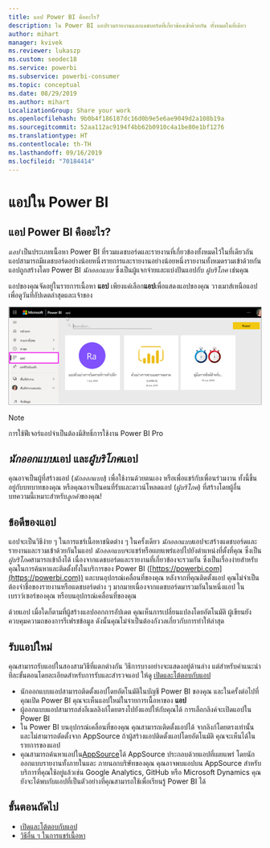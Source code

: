 ```yaml
---
title: แอป Power BI คืออะไร?
description: ใน Power BI แอปรวมรายงานและแดชบอร์ดที่เกี่ยวข้องเข้าด้วยกัน ทั้งหมดในที่เดียว
author: mihart
manager: kvivek
ms.reviewer: lukaszp
ms.custom: seodec18
ms.service: powerbi
ms.subservice: powerbi-consumer
ms.topic: conceptual
ms.date: 08/29/2019
ms.author: mihart
LocalizationGroup: Share your work
ms.openlocfilehash: 9b0b4f186187dc16d0b9e5e6ae9049d2a108b19a
ms.sourcegitcommit: 52aa112ac9194f4bb62b0910c4a1be80e1bf1276
ms.translationtype: HT
ms.contentlocale: th-TH
ms.lasthandoff: 09/16/2019
ms.locfileid: "70184414"
---
```

# <a name="apps-in-power-bi"></a>แอปใน Power BI
## <a name="what-is-a-power-bi-app"></a>แอป Power BI คืออะไร?
*แอป* เป็นประเภทเนื้อหา Power BI ที่รวมแดชบอร์ดและรายงานที่เกี่ยวข้องทั้งหมดไว้ในที่เดียวกัน แอปสามารถมีแดชบอร์ดอย่างน้อยหนึ่งรายการและรายงานอย่างน้อยหนึ่งรายงานทั้งหมดรวมเข้าด้วยกัน แอปถูกสร้างโดย Power BI *นักออกแบบ* ซึ่งเป็นผู้แจกจ่ายและแบ่งปันแอปกับ *ผู้บริโภค* เช่นคุณ 

แอปของคุณจัดอยู่ในรายการเนื้อหา **แอป** เพียงแค่เลือก**แอป**เพื่อแสดงแอปของคุณ วางเมาส์เหนือแอปเพื่อดูวันที่อัปเดตล่าสุดและเจ้าของ 

![แอปใน Power BI](./media/end-user-apps/power-bi-apps.png)

> [!NOTE]
> การใช้ฟีเจอร์แอปจำเป็นต้องมีสิทธิ์การใช้งาน Power BI Pro <!-- add link to how to figure out your license -->

## <a name="app-designers-and-app-consumers"></a>***นักออกแบบ***แอป และ***ผู้บริโภค***แอป
คุณอาจเป็นผู้ที่สร้างแอป (*นักออกแบบ*) เพื่อใช้งานด้วยตนเอง หรือเพื่อแชร์กับเพื่อนร่วมงาน ทั้งนี้ขึ้นอยู่กับบทบาทของคุณ หรือคุณอาจเป็นคนที่รับและดาวน์โหลดแอป (*ผู้บริโภค*) ที่สร้างโดยผู้อื่น บทความนี้เหมาะสำหรับ*ลูกค้า*ของคุณ!

## <a name="advantages-of-apps"></a>ข้อดีของแอป
แอปจะเป็นวิธีง่าย ๆ ในการแชร์เนื้อหาชนิดต่าง ๆ ในครั้งเดียว *นักออกแบบ*แอปจะสร้างแดชบอร์ดและรายงานและรวมเข้าด้วยกันในแอป *นักออกแบบ*จะแชร์หรือเผยแพร่แอปไปยังตำแหน่งที่ตั้งที่คุณ ซึ่งเป็น*ผู้บริโภค*สามารถเข้าถึงได้ เนื่องจากแดชบอร์ดและรายงานที่เกี่ยวข้องจะรวมกัน ซึ่งเป็นเรื่องง่ายสำหรับคุณในการค้นหาและติดตั้งทั้งในบริการของ Power BI ([https://powerbi.com](https://powerbi.com)) และบนอุปกรณ์เคลื่อนที่ของคุณ หลังจากที่คุณติดตั้งแอป คุณไม่จำเป็นต้องจำชื่อของรายงานหรือแดชบอร์ดต่าง ๆ มากมายเนื่องจากแดชบอร์ดมารวมกันในหนึ่งแอป ในเบราว์เซอร์ของคุณ หรือบนอุปกรณ์เคลื่อนที่ของคุณ

ด้วยแอป เมื่อใดก็ตามที่ผู้สร้างแอปออกการอัปเดต คุณเห็นการเปลี่ยนแปลงโดยอัตโนมัติ ผู้เขียนยังควบคุมความถของการรีเฟรชข้อมูล ดังนั้นคุณไม่จำเป็นต้องกังวลเกี่ยวกับการทำให้ล่าสุด 

<!-- add conceptual art -->
## <a name="get-a-new-app"></a>รับแอปใหม่
คุณสามารถรับแอปในสองสามวิธีที่แตกต่างกัน วิธีการบางอย่างจะแสดงอยู่ด้านล่าง  แต่สำหรับคำแนะนำทีละขั้นตอนโดยละเอียดสำหรับการรับและสำรวจแอป ให้ดู [เปิดและโต้ตอบกับแอป](end-user-app-view.md)

- นักออกแบบแอปสามารถติดตั้งแอปโดยอัตโนมัติในบัญชี Power BI ของคุณ และในครั้งต่อไปที่คุณเปิด Power BI คุณจะเห็นแอปใหม่ในรายการเนื้อหาของ **แอป** 
- ผู้ออกแบบแอปสามารถส่งอีเมลลิงก์โดยตรงไปยังแอปให้กับคุณได้ การเลือกลิงค์จะเปิดแอปใน Power BI
- ใน Power BI บนอุปกรณ์เคลื่อนที่ของคุณ คุณสามารถเติดตั้งแอปได้ จากลิงก์โดยตรงเท่านั้น และไม่สามารถตัดตั้งจาก AppSource ถ้าผู้สร้างแอปติดตั้งแอปโดยอัตโนมัติ คุณจะเห็นได้ในรายการของแอป
- คุณสามารถค้นหาแอปใน[AppSource](https://appsource.microsoft.com)ได้ AppSource ประกอบด้วยแอปที่เผยแพร่ โดยนักออกแบบรายงานทั้งภายในและ ภายนอกบริษัทของคุณ คุณอาจพบแอปบน AppSource สำหรับบริการที่คุณใช้อยู่แล้วเช่น Google Analytics, GitHub หรือ Microsoft Dynamics คุณยังจะได้พบกับแอปที่เป็นตัวอย่างที่คุณสามารถใช้เพื่อเรียนรู้ Power BI ได้  


## <a name="next-step"></a>ขั้นตอนถัดไป
* [เปิดและโต้ตอบกับแอป](end-user-app-view.md)
* [วิธีอื่น ๆ ในการแชร์เนื้อหา](end-user-shared-with-me.md)

